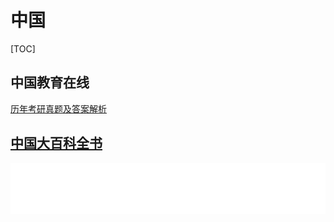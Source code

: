 # 中国

[TOC]



## 中国教育在线

[历年考研真题及答案解析](https://kaoyan.eol.cn/e_ky/zt/common/zhenti/)



## [中国大百科全书](https://www.zgbk.com)

![img](../../../../Assets/Pics/logo-6818670.png)